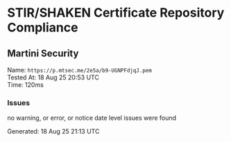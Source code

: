 # STIR/SHAKEN Certificate Repository Compliance

## Martini Security

Name: `https://p.mtsec.me/2e5a/b9-UGNPFdjqJ.pem`\
Tested At: 18 Aug 25 20:53 UTC\
Time: 120ms

### Issues

no warning, or error, or notice date level issues were found

Generated: 18 Aug 25 21:13 UTC